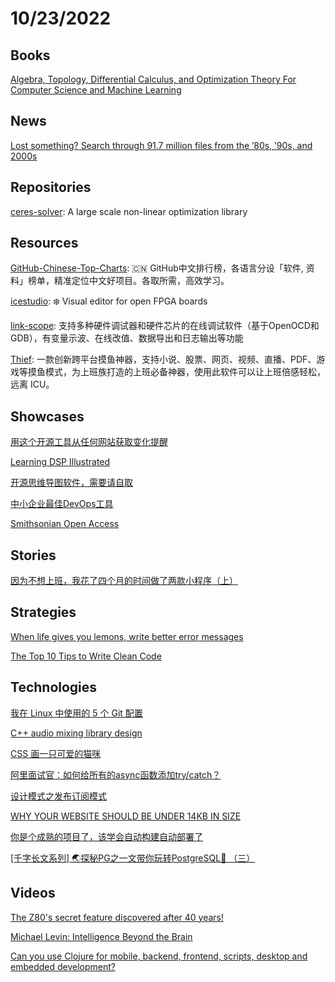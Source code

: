 # 10/23/2022

## Books
[Algebra, Topology, Differential Calculus, and Optimization Theory For Computer Science and Machine Learning](https://www.cis.upenn.edu/~jean/math-deep.pdf)

## News
[Lost something? Search through 91.7 million files from the ’80s, ’90s, and 2000s](https://arstechnica.com/gaming/2022/10/lost-something-search-through-91-7-million-files-from-the-80s-90s-and-2000s/)

## Repositories
[ceres-solver](https://github.com/ceres-solver/ceres-solver): A large scale non-linear optimization library

## Resources
[GitHub-Chinese-Top-Charts](https://github.com/GrowingGit/GitHub-Chinese-Top-Charts): 🇨🇳 GitHub中文排行榜，各语言分设「软件, 资料」榜单，精准定位中文好项目。各取所需，高效学习。

[icestudio](https://github.com/FPGAwars/icestudio): ❄️ Visual editor for open FPGA boards

[link-scope](https://gitee.com/skythinker/link-scope): 支持多种硬件调试器和硬件芯片的在线调试软件（基于OpenOCD和GDB），有变量示波、在线改值、数据导出和日志输出等功能

[Thief](https://gitee.com/cteamx/Thief): 一款创新跨平台摸鱼神器，支持小说、股票、网页、视频、直播、PDF、游戏等摸鱼模式，为上班族打造的上班必备神器，使用此软件可以让上班倍感轻松，远离 ICU。

## Showcases
[用这个开源工具从任何网站获取变化提醒](https://linux.cn/article-15129-1.html)

[Learning DSP Illustrated](https://dspillustrations.com/pages/index.html)

[开源思维导图软件，需要请自取](https://www.oschina.net/project/awesome?columnId=31)

[中小企业最佳DevOps工具](https://juejin.cn/post/7156764125085827079)

[Smithsonian Open Access](https://www.si.edu/openaccess)

## Stories
[因为不想上班，我花了四个月的时间做了两款小程序（上）](https://juejin.cn/post/7155471183620603912)

## Strategies
[When life gives you lemons, write better error messages](https://wix-ux.com/when-life-gives-you-lemons-write-better-error-messages-46c5223e1a2f)

[The Top 10 Tips to Write Clean Code](https://technologywolf.net/the-top-10-tips-to-write-clean-code/)

## Technologies
[我在 Linux 中使用的 5 个 Git 配置](https://linux.cn/article-15130-1.html)

[C++ audio mixing library design](https://lisyarus.github.io/blog/programming/2022/10/15/audio-mixing.html)

[CSS 画一只可爱的猫咪](https://juejin.cn/post/7156040321090977806)

[阿里面试官：如何给所有的async函数添加try/catch？](https://juejin.cn/post/7155434131831128094)

[设计模式之发布订阅模式](https://juejin.cn/post/7156528165848875039)

[WHY YOUR WEBSITE SHOULD BE UNDER 14KB IN SIZE](https://endtimes.dev/why-your-website-should-be-under-14kb-in-size/)

[你是个成熟的项目了，该学会自动构建自动部署了](https://juejin.cn/post/7156881546069147655)

[[千字长文系列] 🌏探秘PG之一文带你玩转PostgreSQL🍌 （三）](https://juejin.cn/post/7157254738256330788)

## Videos
[The Z80's secret feature discovered after 40 years!](https://www.youtube.com/watch?v=DLSUAVPKeYk)

[Michael Levin: Intelligence Beyond the Brain](https://www.youtube.com/watch?v=RwEKg5cjkKQ)

[Can you use Clojure for mobile, backend, frontend, scripts, desktop and embedded development?](https://www.youtube.com/watch?v=oguZnsrUQBo)
